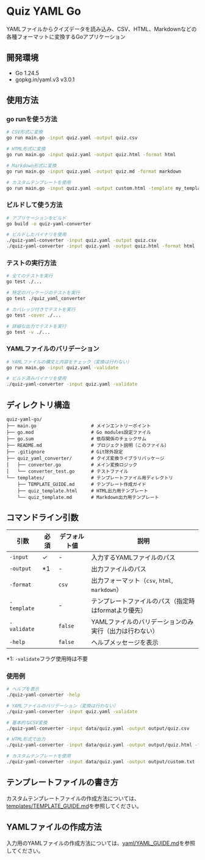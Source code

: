 # Quiz YAML Go

YAMLファイルからクイズデータを読み込み、CSV、HTML、Markdownなどの各種フォーマットに変換するGoアプリケーション

## 開発環境

- Go 1.24.5
- gopkg.in/yaml.v3 v3.0.1

## 使用方法

### go runを使う方法

```bash
# CSV形式に変換
go run main.go -input quiz.yaml -output quiz.csv

# HTML形式に変換
go run main.go -input quiz.yaml -output quiz.html -format html

# Markdown形式に変換
go run main.go -input quiz.yaml -output quiz.md -format markdown

# カスタムテンプレートを使用
go run main.go -input quiz.yaml -output custom.html -template my_template.html
```

### ビルドして使う方法

```bash
# アプリケーションをビルド
go build -o quiz-yaml-converter

# ビルドしたバイナリを使用
./quiz-yaml-converter -input quiz.yaml -output quiz.csv
./quiz-yaml-converter -input quiz.yaml -output quiz.html -format html
```

### テストの実行方法

```bash
# 全てのテストを実行
go test ./...

# 特定のパッケージのテストを実行
go test ./quiz_yaml_converter

# カバレッジ付きでテストを実行
go test -cover ./...

# 詳細な出力でテストを実行
go test -v ./...
```

### YAMLファイルのバリデーション

```bash
# YAMLファイルの構文と内容をチェック（変換は行わない）
go run main.go -input quiz.yaml -validate

# ビルド済みバイナリを使用
./quiz-yaml-converter -input quiz.yaml -validate
```

## ディレクトリ構造

```
quiz-yaml-go/
├── main.go                    # メインエントリーポイント
├── go.mod                     # Go modules設定ファイル
├── go.sum                     # 依存関係のチェックサム
├── README.md                  # プロジェクト説明（このファイル）
├── .gitignore                 # Git除外設定
├── quiz_yaml_converter/       # クイズ変換ライブラリパッケージ
│   ├── converter.go           # メイン変換ロジック
│   └── converter_test.go      # テストファイル
└── templates/                 # テンプレートファイル用ディレクトリ
    ├── TEMPLATE_GUIDE.md      # テンプレート作成ガイド
    ├── quiz_template.html     # HTML出力用テンプレート
    └── quiz_template.md       # Markdown出力用テンプレート
```

## コマンドライン引数

| 引数 | 必須 | デフォルト値 | 説明 |
|------|------|-------------|------|
| `-input` | ✓ | - | 入力するYAMLファイルのパス |
| `-output` | *1 | - | 出力ファイルのパス |
| `-format` | | `csv` | 出力フォーマット（`csv`, `html`, `markdown`） |
| `-template` | | - | テンプレートファイルのパス（指定時はformatより優先） |
| `-validate` | | `false` | YAMLファイルのバリデーションのみ実行（出力は行わない） |
| `-help` | | `false` | ヘルプメッセージを表示 |

*1: `-validate`フラグ使用時は不要

### 使用例

```bash
# ヘルプを表示
./quiz-yaml-converter -help

# YAMLファイルのバリデーション（変換は行わない）
./quiz-yaml-converter -input quiz.yaml -validate

# 基本的なCSV変換
./quiz-yaml-converter -input data/quiz.yaml -output output/quiz.csv

# HTML形式で出力
./quiz-yaml-converter -input data/quiz.yaml -output output/quiz.html -format html

# カスタムテンプレートを使用
./quiz-yaml-converter -input data/quiz.yaml -output output/custom.txt -template templates/custom.tmpl
```

## テンプレートファイルの書き方

カスタムテンプレートファイルの作成方法については、[templates/TEMPLATE_GUIDE.md](templates/TEMPLATE_GUIDE.md)を参照してください。

## YAMLファイルの作成方法

入力用のYAMLファイルの作成方法については、[yaml/YAML_GUIDE.md](yaml/YAML_GUIDE.md)を参照してください。
